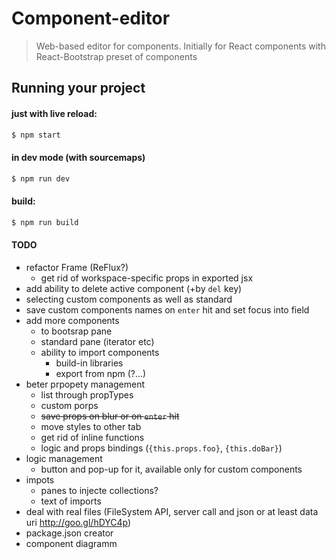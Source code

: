 
# Component-editor

> Web-based editor for components. Initially for React components with
React-Bootstrap preset of components

## Running your project

#### just with live reload:

```bash
$ npm start
```

#### in dev mode (with sourcemaps)

```bash
$ npm run dev
```

#### build:

```bash
$ npm run build
```


#### TODO

- refactor Frame (ReFlux?)
	- get rid of workspace-specific props in exported jsx
- add ability to delete active component (+by `del` key)
- selecting custom components as well as standard
- save custom components names on `enter` hit and set focus into field
- add more components
	- to bootsrap pane
	- standard pane (iterator etc)
	- ability to import components
		- build-in libraries
		- export from npm (?...)
- beter prpopety management
	- list through propTypes
	- custom porps
	- ~~save props on blur or on `enter` hit~~
	- move styles to other tab
	- get rid of inline functions
	- logic and props bindings (`{this.props.foo}`, `{this.doBar}`)
- logic management
	- button and pop-up for it, available only for custom components
- impots 
	- panes to injecte collections?
	- text of imports
- deal with real files (FileSystem API, server call and json or at least data uri http://goo.gl/hDYC4p)
- package.json creator
- component diagramm
